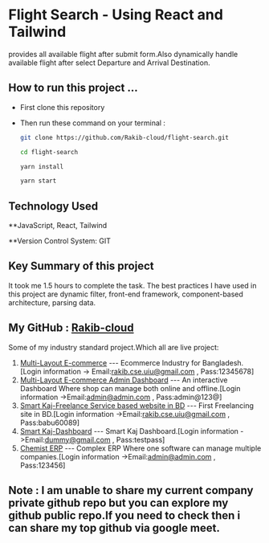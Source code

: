 # Flight Search - Using React and Tailwind
provides all available flight after submit form.Also dynamically handle available flight after select Departure and Arrival Destination.

## How to run this project ...
- First clone this repository
- Then run these command on your terminal :

  ```bash
  git clone https://github.com/Rakib-cloud/flight-search.git
  ```

  ```bash
  cd flight-search
  ```

  ```bash
  yarn install
  ```

  ```bash
  yarn start
  ```

## Technology Used
**JavaScript,  React, Tailwind

**Version Control System: GIT


##  Key Summary of this project

It took me 1.5 hours to complete the task. The best practices I have used in this project are dynamic filter, front-end framework, component-based architecture, parsing data.
## My GitHub : [Rakib-cloud](https://github.com/Rakib-cloud)

Some of my industry standard project.Which all are live project:

1. [Multi-Layout E-commerce](https://testecom.selopia.com/) --- Ecommerce Industry for Bangladesh.[Login information -> Email:rakib.cse.uiu@gmail.com , Pass:12345678]
2. [Multi-Layout E-commerce Admin Dashboard](https://testdash.selopia.com/login )  ---  An interactive Dashboard Where shop can manage both online and offline.[Login information ->Email:admin@admin.com , Pass:admin@123@]
3. [Smart Kaj-Freelance Service based website in BD](https://smartkaj.selopian.us )  --- First Freelancing site in BD.[Login information ->Email:rakib.cse.uiu@gmail.com , Pass:babu60089]
4. [Smart Kaj-Dashboard](https://smartdashboard.selopian.us/auth/login )  --- Smart Kaj Dashboard.[Login information ->Email:dummy@gmail.com , Pass:testpass]
5. [Chemist ERP](https://chemisterp.selopian.us/auth/login )  --- Complex ERP Where one software can manage multiple companies.[Login information ->Email:admin@admin.com , Pass:123456]

## Note : I am unable to share my current company private github repo but you can explore my github public repo.If you need to check then i can share my top github via google meet.



